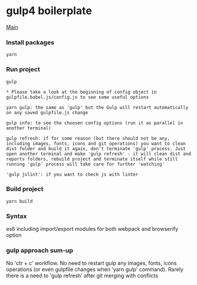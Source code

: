 # gulp4 boilerplate

[Main]()

### Install packages
```
yarn
```

### Run project
```
gulp

* Please take a look at the beginning of config object in gulpfile.babel.js/config.js to see some useful options

yarn gulp: the same as 'gulp' but the Gulp will restart automatically on any saved gulpfile.js change

gulp info: to see the choosen config options (run it as parallel in another terminal) 

gulp refresh: if for some reason (but there should not be any, including images, fonts, icons and git operations) you want to clean dist folder and build it again, don't terminate 'gulp' process. Just open another terminal and make 'gulp refresh' - it will clean dist and reports folders, rebuild project and terminate itself while still running 'gulp' process will take care for further 'watching'

'gulp jslint': if you want to check js with linter
```

### Build project
```
yarn build
```

### Syntax

es6 including import/export modules for both webpack and browserify option


### gulp approach sum-up

No 'ctr + c' workflow. No need to restart gulp any images, fonts, icons operations (or even gulpfile changes when 'yarn gulp' command).
Rarely there is a need to 'gulp refresh' after git merging with conflicts
